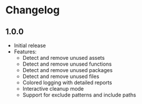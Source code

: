 # Changelog

## 1.0.0

- Initial release
- Features:
  - Detect and remove unused assets
  - Detect and remove unused functions
  - Detect and remove unused packages
  - Detect and remove unused files
  - Colored logging with detailed reports
  - Interactive cleanup mode
  - Support for exclude patterns and include paths
